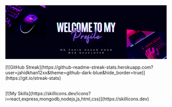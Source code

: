 <img style = "width:100vw" src = "https://raw.githubusercontent.com/jahidkhan12xx/jahidkhan12xx/main/welcome%20to%20MY.png"/>

<p>[![GitHub Streak](https://github-readme-streak-stats.herokuapp.com?user=jahidkhan12xx&theme=github-dark-blue&hide_border=true)](https://git.io/streak-stats)</p>
<br/>
[![My Skills](https://skillicons.dev/icons?i=react,express,mongodb,nodejs,js,html,css)](https://skillicons.dev)


<!--
**jahidkhan12xx/jahidkhan12xx** is a ✨ _special_ ✨ repository because its `README.md` (this file) appears on your GitHub profile.

Here are some ideas to get you started:

- 🔭 I’m currently working on ...
- 🌱 I’m currently learning ...
- 👯 I’m looking to collaborate on ...
- 🤔 I’m looking for help with ...
- 💬 Ask me about ...
- 📫 How to reach me: ...
- 😄 Pronouns: ...
- ⚡ Fun fact: ...
-->
